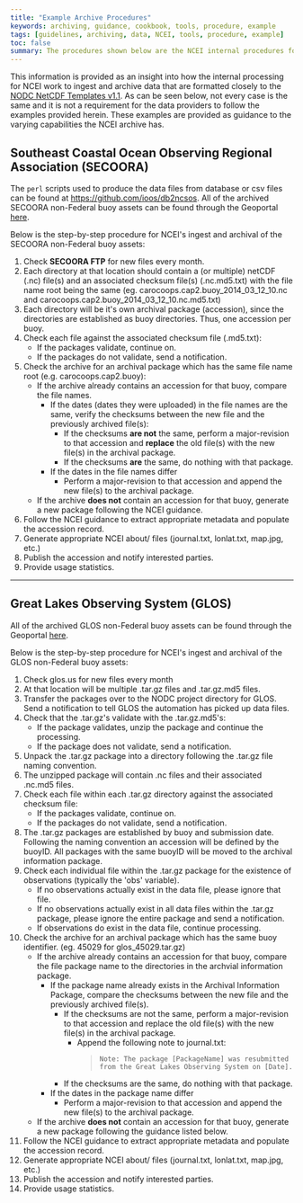 ```yaml
---
title: "Example Archive Procedures"
keywords: archiving, guidance, cookbook, tools, procedure, example
tags: [guidelines, archiving, data, NCEI, tools, procedure, example]
toc: false
summary: The procedures shown below are the NCEI internal procedures for the ingest and archival of existing Regional Association data streams. These procedures are intended to be listed as guidance for data providers.
---
```


<!--
https://sites.google.com/a/noaa.gov/ncei-ioos-archive/cookbook/example-archive-procedures
-->
This information is provided as an insight into how the internal processing for NCEI work to ingest and archive data that are formatted closely to the <a href="https://www.nodc.noaa.gov/data/formats/netcdf/v1.1/index.html">NODC NetCDF Templates v1.1</a>. As can be seen below, not every case is the same and it is not a requirement for the data providers to follow the examples provided herein. These examples are provided as guidance to the varying capabilities the NCEI archive has.

## Southeast Coastal Ocean Observing Regional Association (SECOORA)

The `perl` scripts used to produce the data files from database or csv files can be found at https://github.com/ioos/db2ncsos. All of the archived SECOORA non-Federal buoy assets can be found through the Geoportal [here](https://data.nodc.noaa.gov/geoportal/rest/find/document?searchText=%22Integrated%20Ocean%20Observing%20System%20Data%20Assembly%20Centers%20Data%20Stewardship%20Program%22%20AND%20%22SECOORA%22&start=1&max=2500&contentOption=intersecting&f=searchPage).

Below is the step-by-step procedure for NCEI's ingest and archival of the SECOORA non-Federal buoy assets:

 1. Check **SECOORA FTP** for new files every month.
 2. Each directory at that location should contain a (or multiple) netCDF (.nc) file(s) and an associated checksum file(s) (.nc.md5.txt) with the file name root being the same (eg. carocoops.cap2.buoy_2014_03_12_10.nc and carocoops.cap2.buoy_2014_03_12_10.nc.md5.txt)
 3. Each directory will be it's own archival package (accession), since the directories are established as buoy directories. Thus, one accession per buoy.
 4. Check each file against the associated checksum file (.md5.txt):
    * If the packages validate, continue on.
    * If the packages do not validate, send a notification.
 5. Check the archive for an archival package which has the same file name root (e.g. carocoops.cap2.buoy):
    * If the archive already contains an accession for that buoy, compare the file names.
      * If the dates (dates they were uploaded) in the file names are the same, verify the checksums between the new file and the previously archived file(s):
        - If the checksums **are not** the same, perform a major-revision to that accession and **replace** the old file(s) with the new file(s) in the archival package.
        - If the checksums **are** the same, do nothing with that package.
      * If the dates in the file names differ
        - Perform a major-revision to that accession and append the new file(s) to the archival package.
    * If the archive **does not** contain an accession for that buoy, generate a new package following the NCEI guidance.
 6. Follow the NCEI guidance to extract appropriate metadata and populate the accession record.
 7. Generate appropriate NCEI about/ files (journal.txt, lonlat.txt, map.jpg, etc.)
 8. Publish the accession and notify interested parties.
 9. Provide usage statistics.

--------------------------------------------------------------------------------------------------------------------

## Great Lakes Observing System (GLOS)

All of the archived GLOS non-Federal buoy assets can be found through the Geoportal [here](https://data.nodc.noaa.gov/geoportal/rest/find/document?searchText=%22Integrated%20Ocean%20Observing%20System%20Data%20Assembly%20Centers%20Data%20Stewardship%20Program%22%20AND%20%22SECOORA%22&start=1&max=2500&contentOption=intersecting&f=searchPage).

Below is the step-by-step procedure for NCEI's ingest and archival of the GLOS non-Federal buoy assets:

 1. Check glos.us for new files every month
 2. At that location will be multiple .tar.gz files and .tar.gz.md5 files.
 3. Transfer the packages over to the NODC project directory for GLOS. Send a notification to tell GLOS the automation has picked up data files.
 4. Check that the .tar.gz's validate with the .tar.gz.md5's:
    * If the package validates, unzip the package and continue the processing.
    * If the package does not validate, send a notification.
 5. Unpack the .tar.gz package into a directory following the .tar.gz file naming convention.
 6. The unzipped package will contain .nc files and their associated .nc.md5 files.
 7. Check each file within each .tar.gz directory against the associated checksum file:
    * If the packages validate, continue on.
    * If the packages do not validate, send a notification.
 8. The .tar.gz packages are established by buoy and submission date. Following the naming convention an accession will be defined by the buoyID. All packages with the same buoyID will be moved to the archival information package.
 9. Check each individual file within the .tar.gz package for the existence of observations (typically the 'obs' variable).
    * If no observations actually exist in the data file, please ignore that file.
    * If no observations actually exist in all data files within the .tar.gz package, please ignore the entire package and send a notification.
     * If observations do exist in the data file, continue processing.
 10. Check the archive for an archival package which has the same buoy identifier. (eg. 45029 for glos_45029.tar.gz)
      * If the archive already contains an accession for that buoy, compare the file package name to the directories in the archvial information package.
        - If the package name already exists in the Archival Information Package, compare the checksums between the new file and the previously archived file(s).
          * If the checksums are not the same, perform a major-revision to that accession and replace the old file(s) with the new file(s) in the archival package.
            * Append the following note to journal.txt:
               > `Note: The package [PackageName] was resubmitted from the Great Lakes Observing System on [Date].`
          * If the checksums are the same, do nothing with that package.
        - If the dates in the package name differ
          * Perform a major-revision to that accession and append the new file(s) to the archival package.
      * If the archive **does not** contain an accession for that buoy, generate a new package following the guidance listed below.
 11. Follow the NCEI guidance to extract appropriate metadata and populate the accession record.
 12. Generate appropriate NCEI about/ files (journal.txt, lonlat.txt, map.jpg, etc.)
 13. Publish the accession and notify interested parties.
 14. Provide usage statistics.
